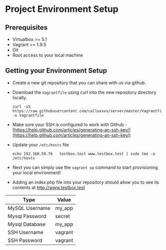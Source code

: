 #  Project Environment Setup

## Prerequisites

- Virtualbox >= 5.1
- Vagrant >= 1.9.5
- Git
- Root access to your local machine

## Getting your Environment Setup
- Create a new git repository that you can share with us via github.
- Download the `Vagrantfile` using curl into the new repository directory locally.

    ```
    curl -sS https://raw.githubusercontent.com/calluxxxx/server/master/Vagrantfile -o Vagrantfile
    ```

- Make sure your SSH is configured to work with Github -
    [https://help.github.com/articles/generating-an-ssh-key/](https://help.github.com/articles/generating-an-ssh-key/)
- Update your `/etc/hosts` file

    ```
    echo 192.168.59.76   testbox.test www.testbox.test | sudo tee -a /etc/hosts
    ```

- Next you can simply use the `vagrant up` command to start provisioning your local environment!
- Adding an index.php file into your repository should allow you to see its contents at http://www.testbox.test

| Type           | Value                  |
|----------------|------------------------|
| MySQL Username | my_app                 |
| Mysql Password | secret                 |
| Mysql Database | my_app                 |
| SSH Username   | vagrant                |
| SSH Password   | vagrant                |
